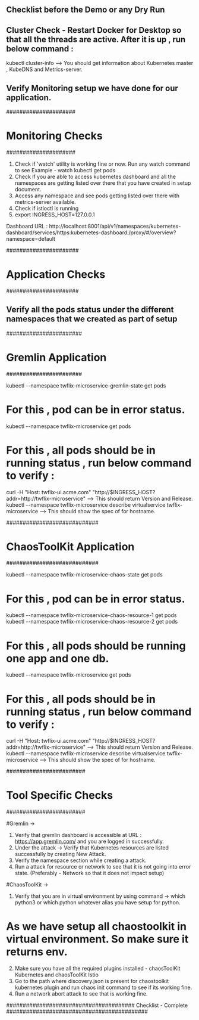 ## Checklist before the Demo or any Dry Run ##

## Cluster Check - Restart Docker for Desktop so that all the threads are active. After it is up , run below command :

kubectl cluster-info --> You should get information about Kubernetes master , KubeDNS and Metrics-server.

## Verify Monitoring setup we have done for our application.

#####################
# Monitoring Checks #
#####################

1) Check if 'watch' utility is working fine or now. Run any watch command to see
Example - watch kubectl get pods
2) Check if you are able to access kubernetes dashboard and all the namespaces are getting listed over there that you have created in setup document.
3) Access any namespace and see pods getting listed over there with metrics-server available.
4) Check if istioctl is running
5) export INGRESS_HOST=127.0.0.1

Dashboard URL : http://localhost:8001/api/v1/namespaces/kubernetes-dashboard/services/https:kubernetes-dashboard:/proxy/#/overview?namespace=default


######################
# Application Checks #
######################

## Verify all the pods status under the different namespaces that we created as part of setup

#######################
# Gremlin Application #
#######################

kubectl --namespace twflix-microservice-gremlin-state get pods 
# For this , pod can be in error status.

kubectl --namespace twflix-microservice get pods 
# For this , all pods should be in running status , run below command to verify :
curl -H "Host: twflix-ui.acme.com" "http://$INGRESS_HOST?addr=http://twflix-microservice" --> This should return Version and Release.
kubectl --namespace twflix-microservice describe virtualservice twflix-microservice --> This should show the spec of for hostname.


############################
# ChaosToolKit Application #
############################

kubectl --namespace twflix-microservice-chaos-state get pods 
# For this , pod can be in error status.

kubectl --namespace twflix-microservice-chaos-resource-1 get pods
kubectl --namespace twflix-microservice-chaos-resource-2 get pods
# For this , all pods should be running one app and one db.

kubectl --namespace twflix-microservice get pods 
# For this , all pods should be in running status , run below command to verify :
curl -H "Host: twflix-ui.acme.com" "http://$INGRESS_HOST?addr=http://twflix-microservice" --> This should return Version and Release.
kubectl --namespace twflix-microservice describe virtualservice twflix-microservice --> This should show the spec of for hostname.

########################
# Tool Specific Checks #
########################

#Gremlin -> 

1) Verify that gremlin dashboard is accessible at URL : https://app.gremlin.com/ and you are logged in successfully.
2) Under the attack -> Verify that Kubernetes resources are listed successfully by creating New Attack.
3) Verify the namespace section while creating a attack.
4) Run a attack for resource or network to see that it is not going into error state. (Preferably - Network so that it does not impact setup)

#ChaosToolKit ->

1) Verify that you are in virtual environment by using command -> which python3 or which python whatever alias you have setup for python.
# As we have setup all chaostoolkit in virtual environment. So make sure it returns env.
2) Make sure you have all the required plugins installed - chaosToolKit Kubernetes and chaosToolKit Istio
3) Go to the path where discovery.json is present for chaostoolkit kubernetes plugin and run chaos init command to see if its working fine.
4) Run a network abort attack to see that is working fine.



####################################### Checklist - Complete ###########################################





